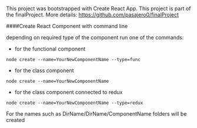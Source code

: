 ﻿This project was bootstrapped with Create React App.
This project is part of the finalProject.
More details: https://github.com/pasajero0/finalProject

####Create React Component with command line

depending on required type of the component run one of the commands:

- for the functional component

`
node create --name=YourNewComponentName --type=func
`

- for the class component

`
node create --name=YourNewComponentName
`

- for the class component connected to redux

`
node create --name=YourNewComponentName --type=redux
`

For the names such as DirName/DirName/ComponentName folders will be created